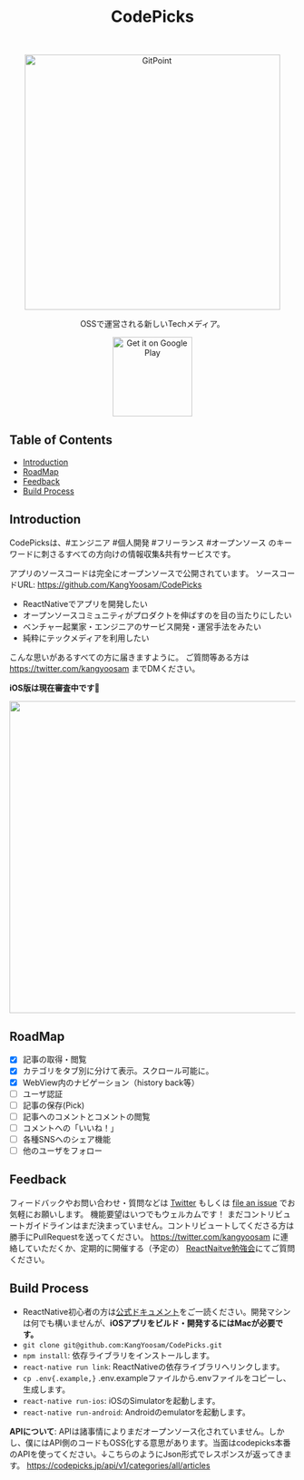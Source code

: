 <h1 align="center"> CodePicks </h1> <br>
<p align="center">
  <a href="https://codepicks.jp/">
    <img alt="GitPoint" title="CodePicks" src="https://i.imgur.com/6xHle0p.png" width="450">
  </a>
</p>

<p align="center">
  OSSで運営される新しいTechメディア。
</p>

<p align="center">
  <a href="https://play.google.com/store/apps/details?id=com.codepicks">
    <img alt="Get it on Google Play" title="Google Play" src="http://i.imgur.com/mtGRPuM.png" width="140">
  </a>
</p>

## Table of Contents

- [Introduction](#introduction)
- [RoadMap](#roadmap)
- [Feedback](#feedback)
- [Build Process](#build-process)

## Introduction

CodePicksは、#エンジニア #個人開発 #フリーランス #オープンソース のキーワードに刺さるすべての方向けの情報収集&共有サービスです。

アプリのソースコードは完全にオープンソースで公開されています。
ソースコードURL: https://github.com/KangYoosam/CodePicks

- ReactNativeでアプリを開発したい
- オープンソースコミュニティがプロダクトを伸ばすのを目の当たりにしたい
- ベンチャー起業家・エンジニアのサービス開発・運営手法をみたい
- 純粋にテックメディアを利用したい

こんな思いがあるすべての方に届きますように。
ご質問等ある方は https://twitter.com/kangyoosam までDMください。

**iOS版は現在審査中です🙇‍**

<p align="center">
  <img src = "https://i.imgur.com/ZKxWYgV.png" width=550>
</p>

## RoadMap

- [x] 記事の取得・閲覧
- [x] カテゴリをタブ別に分けて表示。スクロール可能に。
- [x] WebView内のナビゲーション（history back等）
- [ ] ユーザ認証
- [ ] 記事の保存(Pick)
- [ ] 記事へのコメントとコメントの閲覧
- [ ] コメントへの「いいね！」
- [ ] 各種SNSへのシェア機能
- [ ] 他のユーザをフォロー

## Feedback

フィードバックやお問い合わせ・質問などは [Twitter](https://twitter.com/codepicks) もしくは [file an issue](https://github.com/KangYoosam/CodePicks/issues/new) でお気軽にお願いします。 機能要望はいつでもウェルカムです！ まだコントリビュートガイドラインはまだ決まっていません。コントリビュートしてくださる方は勝手にPullRequestを送ってください。
https://twitter.com/kangyoosam に連絡していただくか、定期的に開催する（予定の） [ReactNaitve勉強会](https://r-n.connpass.com/event/112874/)にてご質問ください。

## Build Process

- ReactNative初心者の方は[公式ドキュメント](https://facebook.github.io/react-native/docs/getting-started.html)をご一読ください。開発マシンは何でも構いませんが、**iOSアプリをビルド・開発するにはMacが必要です。**
- `git clone git@github.com:KangYoosam/CodePicks.git`
- `npm install`: 依存ライブラリをインストールします。
- `react-native run link`: ReactNativeの依存ライブラリへリンクします。
- `cp .env{.example,}` .env.exampleファイルから.envファイルをコピーし、生成します。
- `react-native run-ios`: iOSのSimulatorを起動します。
- `react-native run-android`: Androidのemulatorを起動します。

**APIについて**: APIは諸事情によりまだオープンソース化されていません。しかし、僕にはAPI側のコードもOSS化する意思があります。当面はcodepicks本番のAPIを使ってください。↓こちらのようにJson形式でレスポンスが返ってきます。
https://codepicks.jp/api/v1/categories/all/articles
